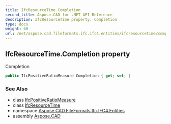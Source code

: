 ```yaml
---
title: IfcResourceTime.Completion
second_title: Aspose.CAD for .NET API Reference
description: IfcResourceTime property. Completion
type: docs
weight: 60
url: /net/aspose.cad.fileformats.ifc.ifc4.entities/ifcresourcetime/completion/
---
```

## IfcResourceTime.Completion property

Completion

```csharp
public IfcPositiveRatioMeasure Completion { get; set; }
```

### See Also

* class [IfcPositiveRatioMeasure](../../../aspose.cad.fileformats.ifc.ifc4.types/ifcpositiveratiomeasure/)
* class [IfcResourceTime](../)
* namespace [Aspose.CAD.FileFormats.Ifc.IFC4.Entities](../../ifcresourcetime/)
* assembly [Aspose.CAD](../../../)


